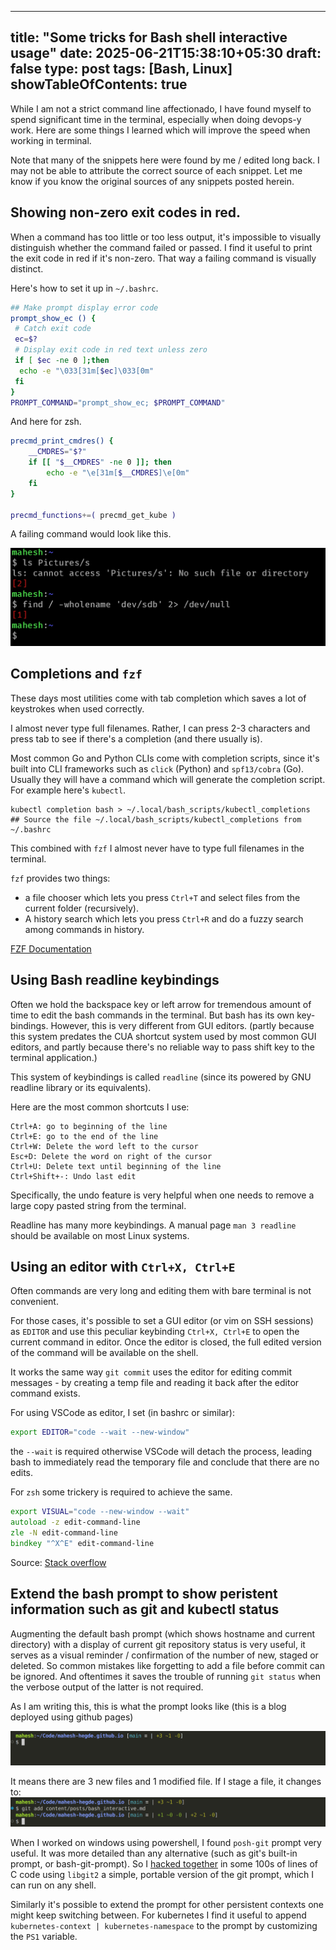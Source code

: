 
---
title: "Some tricks for Bash shell interactive usage"
date: 2025-06-21T15:38:10+05:30
draft: false
type: post
tags: [Bash, Linux]
showTableOfContents: true
---

While I am not a strict command line affectionado, I have found myself to spend significant time in the terminal, especially when doing devops-y work. Here are some things I learned which will improve the speed when working in terminal.

Note that many of the snippets here were found by me / edited long back. I may not be able to attribute the correct source of each snippet. Let me know if you know the original sources of any snippets posted herein.

## Showing non-zero exit codes in red.
When a command has too little or too less output, it's impossible to visually distinguish whether the command failed or passed. I find it useful to print the exit code in red if it's non-zero. That way a failing command is visually distinct.

Here's how to set it up in `~/.bashrc`.

```bash
## Make prompt display error code
prompt_show_ec () {
 # Catch exit code
 ec=$?
 # Display exit code in red text unless zero
 if [ $ec -ne 0 ];then
  echo -e "\033[31m[$ec]\033[0m"
 fi
}
PROMPT_COMMAND="prompt_show_ec; $PROMPT_COMMAND"
```

And here for zsh.

```zsh
precmd_print_cmdres() {
    __CMDRES="$?"
    if [[ "$__CMDRES" -ne 0 ]]; then
        echo -e "\e[31m[$__CMDRES]\e[0m"
    fi
}

precmd_functions+=( precmd_get_kube )
```

A failing command would look like this.

![command failing](/images/bash_interactive/fail_with_status.png)

## Completions and `fzf`
These days most utilities come with tab completion which saves a lot of keystrokes when used correctly.

I almost never type full filenames. Rather, I can press 2-3 characters and press tab to see if there's a completion (and there usually is).

Most common Go and Python CLIs come with completion scripts, since it's built into CLI frameworks such as `click` (Python) and `spf13/cobra` (Go). Usually they will have a command which will generate the completion script. For example here's `kubectl`.

```
kubectl completion bash > ~/.local/bash_scripts/kubectl_completions
## Source the file ~/.local/bash_scripts/kubectl_completions from ~/.bashrc
```

This combined with `fzf` I almost never have to type full filenames in the terminal.

`fzf` provides two things:
* a file chooser which lets you press `Ctrl+T` and select files from the current folder (recursively).  
* A history search which lets you press `Ctrl+R` and do a fuzzy search among commands in history.

[FZF Documentation](https://github.com/junegunn/fzf?tab=readme-ov-file#setting-up-shell-integration)

## Using Bash readline keybindings

Often we hold the backspace key or left arrow for tremendous amount of time to edit the bash commands in the terminal. But bash has its own key-bindings. However, this is very different from GUI editors. (partly because this system predates the CUA shortcut system used by most common GUI editors, and partly because there's no reliable way to pass shift key to the terminal application.)

This system of keybindings is called `readline` (since its powered by GNU readline library or its equivalents).

Here are the most common shortcuts I use:
```
Ctrl+A: go to beginning of the line
Ctrl+E: go to the end of the line
Ctrl+W: Delete the word left to the cursor
Esc+D: Delete the word on right of the cursor
Ctrl+U: Delete text until beginning of the line
Ctrl+Shift+-: Undo last edit
```

Specifically, the undo feature is very helpful when one needs to remove a large copy pasted string from the terminal.

Readline has many more keybindings. A manual page `man 3 readline` should be available on most Linux systems.

## Using an editor with `Ctrl+X, Ctrl+E`

Often commands are very long and editing them with bare terminal is not convenient.

For those cases, it's possible to set a GUI editor (or vim on SSH sessions) as `EDITOR` and use this peculiar keybinding `Ctrl+X, Ctrl+E` to open the current command in editor. Once the editor is closed, the full edited version of the command will be available on the shell.

It works the same way `git commit` uses the editor for editing commit messages - by creating a temp file and reading it back after the editor command exists.

For using VSCode as editor, I set (in bashrc or similar):

```bash
export EDITOR="code --wait --new-window"
```

the `--wait` is required otherwise VSCode will detach the process, leading bash to immediately read the temporary file and conclude that there are no edits.

For `zsh` some trickery is required to achieve the same.

```zsh
export VISUAL="code --new-window --wait"
autoload -z edit-command-line
zle -N edit-command-line
bindkey "^X^E" edit-command-line
```

Source: [Stack overflow](https://unix.stackexchange.com/a/34251)

## Extend the bash prompt to show peristent information such as git and kubectl status

Augmenting the default bash prompt (which shows hostname and current directory) with a display of current git repository status is very useful, it serves as a visual reminder / confirmation of the number of new, staged or deleted. So common mistakes like forgetting to add a file before commit can be ignored. And oftentimes it saves the trouble of running `git status` when the verbose output of the latter is not required.

As I am writing this, this is what the prompt looks like (this is a blog deployed using github pages)

![git prompt](/images/bash_interactive/git_prompt.png)

It means there are 3 new files and 1 modified file. If I stage a file, it changes to:
![git prompt after staging](/images/bash_interactive/git_prompt_after_staging.png)

When I worked on windows using powershell, I found `posh-git` prompt very useful. It was more detailed than any alternative (such as git's built-in prompt, or bash-git-prompt). So I [hacked together](https://github.com/mahesh-hegde/promptsynth) in some 100s of lines of C code using `libgit2` a simple, portable version of the git prompt, which I can run on any shell.


Similarly it's possible to extend the prompt for other persistent contexts one might keep switching between. For kubernetes I find it useful to append `kubernetes-context | kubernetes-namespace` to the prompt by customizing the `PS1` variable.

